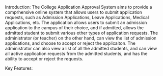 Introduction:
The College Application Approval System aims to provide a comprhensive online system that allows users to submit application requests, such as Admission Applications, Leave Applications, Medical Applications, etc. The application allows users to submit an admission application to the campus of their choice, and if admitted, allows the admitted student to submit various other types of application requests. The administrator (or teacher) on the other hand, can view the list of admission applications, and choose to accept or reject the applicaiton. The administrator can also view a list of all the admitted students, and can view all active application requests from the admitted students, and has the ability to accept or reject the requests.

Key Features:
